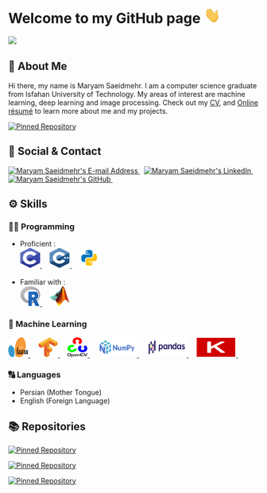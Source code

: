 <!--
**BitterOcean/BitterOcean** is a ✨ _special_ ✨ repository because its `README.md` (this file) appears on your GitHub profile.

Here are some ideas to get you started:

- 🔭 I’m currently working on ...
- 🌱 I’m currently learning ...
- 👯 I’m looking to collaborate on ...
- 🤔 I’m looking for help with ...
- 💬 Ask me about ...
- 📫 How to reach me: ...
- 😄 Pronouns: ...
- ⚡ Fun fact: ...
-->

<!--
<div align="center">
  <img src="https://github.com/BitterOcean/BitterOcean/blob/main/gifs/waving_hand.gif" alt="Maryam Saeidmehr" width="433" height="74" />
</div>
-->

# Welcome to my GitHub page  <img src="https://github.com/BitterOcean/BitterOcean/blob/main/gifs/waving_hand.gif" alt="welcome" width="33" height="33" />

<p align="left">
  <img src="https://komarev.com/ghpvc/?username=BitterOcean&color=blueviolet&style=flat">
</p>

## 👤 About Me

Hi there, my name is Maryam Saeidmehr. I am a computer science graduate from Isfahan University of Technology. My areas of interest are machine learning, deep learning and image processing. Check out my [CV](https://github.com/BitterOcean/BitterOcean/raw/main/maryam-saeidmehr-cv.pdf), and <a href="https://maryamsaeedmehr.github.io" target="_blank" rel="noreferrer">Online résumé</a> to learn more about me and my projects.

[![Pinned Repository](https://github-readme-stats.vercel.app/api/pin/?username=BitterOcean&repo=BitterOcean)](https://github.com/BitterOcean/BitterOcean)
<!--
&nbsp; &nbsp;
[![Pinned Repository](https://github-readme-stats.vercel.app/api/pin/?username=arasgungore&repo=arasgungore.github.io)](https://github.com/arasgungore/arasgungore.github.io)
-->



## 📇 Social & Contact

<div align="left">
  <a href="mailto:maryamsaeidmehr@gmail.com" target="_blank" rel="noreferrer"> <img alt="Maryam Saeidmehr's E-mail Address" src="https://img.shields.io/badge/E&#8209;mail-D14836?style=for-the-badge&logo=gmail&logoColor=white" /> </a>
  &nbsp;
<!--
  <a href="https://arasgungore.github.io" target="_blank" rel="noreferrer"> <img alt="Aras Güngöre's Portfolio" src="https://img.shields.io/badge/Portfolio-08203A?style=for-the-badge&logo=About.me&logoColor=white" /> </a>
  &nbsp;
-->
  <a href="https://www.linkedin.com/in/maryam-saeidmehr-9b389b1b8" target="_blank" rel="noreferrer"> <img alt="Maryam Saeidmehr's LinkedIn" src="https://img.shields.io/badge/LinkedIn-0077B5?style=for-the-badge&logo=linkedin&logoColor=white" /> </a>
  &nbsp;
  <a href="https://github.com/BitterOcean" target="_blank" rel="noreferrer"> <img alt="Maryam Saeidmehr's GitHub" src="https://img.shields.io/badge/GitHub-100000?style=for-the-badge&logo=github&logoColor=white" /> </a>
  &nbsp;
<!--  
  <a href="https://www.hackerrank.com/arasgungore" target="_blank" rel="noreferrer"> <img alt="Aras Güngöre's HackerRank" src="https://img.shields.io/badge/HackerRank-2EC866?style=for-the-badge&logo=HackerRank&logoColor=white" /> </a>
  &nbsp;
  <a href="https://leetcode.com/arasgungore" target="_blank" rel="noreferrer"> <img alt="Aras Güngöre's LeetCode" src="https://img.shields.io/badge/LeetCode-FFA116?style=for-the-badge&logo=LeetCode&logoColor=black" /> </a>
-->
</div>




## ⚙ Skills


### 👨‍💻 Programming
- Proficient :
  <div align="left">
    <a href="https://www.cprogramming.com" target="_blank" rel="noreferrer"> <img src="https://github.com/BitterOcean/BitterOcean/blob/main/icons/c.svg" alt="c" width="40" height="40" /> </a>
    &nbsp; &nbsp;
    <a href="https://www.cplusplus.com" target="_blank" rel="noreferrer"> <img src="https://github.com/BitterOcean/BitterOcean/blob/main/icons/cplusplus.svg" alt="cplusplus" width="40" height="40" /> </a>
    &nbsp; &nbsp;
    <a href="https://www.python.org" target="_blank" rel="noreferrer"> <img src="https://github.com/BitterOcean/BitterOcean/blob/main/icons/python.svg" alt="python" width="40" height="40" /> </a>
  </div> </br>
- Familiar with :
  <div align="left">
    <a href="https://www.r-project.org" target="_blank" rel="noreferrer"> <img src="https://github.com/BitterOcean/BitterOcean/blob/main/icons/r.svg" alt="r" width="40" height="40" /> </a>
    &nbsp; &nbsp;
    <a href="https://www.mathworks.com/products/matlab.html" target="_blank" rel="noreferrer"> <img src="https://github.com/BitterOcean/BitterOcean/blob/main/icons/matlab.svg" alt="r" width="40" height="40" /> </a>
  </div>



### 🧠 Machine Learning

  <div align="left">
    <a href="https://scikit-learn.org/" target="_blank" rel="noreferrer"> <img src="https://github.com/BitterOcean/BitterOcean/blob/main/icons/sklearn.svg" alt="Scikit Learn" width="40" height="40" /> </a>
    &nbsp; &nbsp;
    <a href="https://www.tensorflow.org/" target="_blank" rel="noreferrer"> <img src="https://github.com/BitterOcean/BitterOcean/blob/main/icons/tf.svg" alt="TensorFlow" width="40" height="40" /> </a>
    &nbsp; &nbsp;
  <a href="https://www.opencv.org/" target="_blank" rel="noreferrer"> <img src="https://github.com/BitterOcean/BitterOcean/blob/main/icons/cv.svg" alt="OpenCV" width="40" height="40" /> </a>
    &nbsp; &nbsp;
  <a href="https://www.numpy.org/" target="_blank" rel="noreferrer"> <img src="https://github.com/BitterOcean/BitterOcean/blob/main/icons/np.svg" alt="Numpy" width="80" height="40" /> </a>
    &nbsp; &nbsp;
  <a href="https://pandas.pydata.org/" target="_blank" rel="noreferrer"> <img src="https://github.com/BitterOcean/BitterOcean/blob/main/icons/pandas.svg" alt="Pandas" width="80" height="40" /> </a>
    &nbsp; &nbsp;
  <a href="https://keras.io/" target="_blank" rel="noreferrer"> <img src="https://github.com/BitterOcean/BitterOcean/blob/main/icons/keras.svg" alt="Keras" width="80" height="40" /> </a>
    &nbsp; &nbsp;    
  </div>


### 🔠 Languages
 - Persian (Mother Tongue)
 - English (Foreign Language)


## 📚 Repositories

[![Pinned Repository](https://github-readme-stats.vercel.app/api/pin/?username=BitterOcean&repo=IUT)](https://github.com/BitterOcean/IUT)

[![Pinned Repository](https://github-readme-stats.vercel.app/api/pin/?username=BitterOcean&repo=Covid19-Detector)](https://github.com/BitterOcean/Covid19-Detector)

[![Pinned Repository](https://github-readme-stats.vercel.app/api/pin/?username=BitterOcean&repo=Covid19-Detector-Backend)](https://github.com/BitterOcean/Covid19-Detector-Backend)

<!--
## 🐍 Contribution Graph

![Snake Game](https://github.com/arasgungore/arasgungore/blob/output/github-snake.gif)
-->
